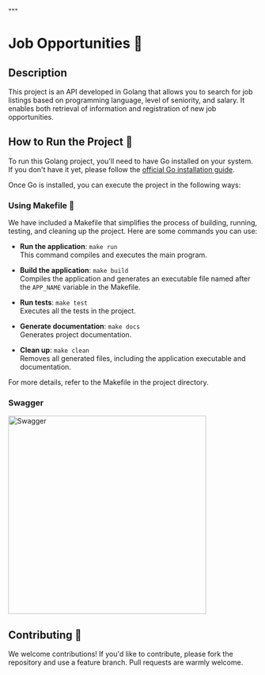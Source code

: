"""

# Job Opportunities 🚀

## Description

This project is an API developed in Golang that allows you to search for job listings based on programming language, level of seniority, and salary. It enables both retrieval of information and registration of new job opportunities.

## How to Run the Project 🏃

To run this Golang project, you'll need to have Go installed on your system. If you don't have it yet, please follow the [official Go installation guide](https://golang.org/doc/install).

Once Go is installed, you can execute the project in the following ways:

### Using Makefile 📄

We have included a Makefile that simplifies the process of building, running, testing, and cleaning up the project. Here are some commands you can use:

- **Run the application**: `make run`  
   This command compiles and executes the main program.

- **Build the application**: `make build`  
   Compiles the application and generates an executable file named after the `APP_NAME` variable in the Makefile.

- **Run tests**: `make test`  
   Executes all the tests in the project.

- **Generate documentation**: `make docs`  
   Generates project documentation.

- **Clean up**: `make clean`  
   Removes all generated files, including the application executable and documentation.

For more details, refer to the Makefile in the project directory.

### Swagger

<img src="https://imgur.com/tDjbMnr" alt="Swagger" width="400" height="400">

## Contributing 🤝

We welcome contributions! If you'd like to contribute, please fork the repository and use a feature branch. Pull requests are warmly welcome.
